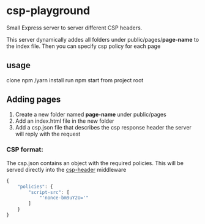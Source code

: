 # csp-playground

Small Express server to server different CSP headers.

This server dynamically addes all folders under public/pages/**page-name** to the index file.
Then you can specify csp policy for each page

## usage

clone
npm /yarn install
run npm start from project root

## Adding pages

1. Create a new folder named **page-name** under public/pages
2. Add an index.html file in the new folder
3. Add a csp.json file that describes the csp response header the server will reply with the request

### CSP format:

The csp.json contains an object with the required policies. This will be served directly into the [csp-header](https://www.npmjs.com/package/csp-header) middleware

```javascript
{
    "policies": {
        "script-src": [
            "'nonce-bm9uY2U='"
        ]
    }
}
```


